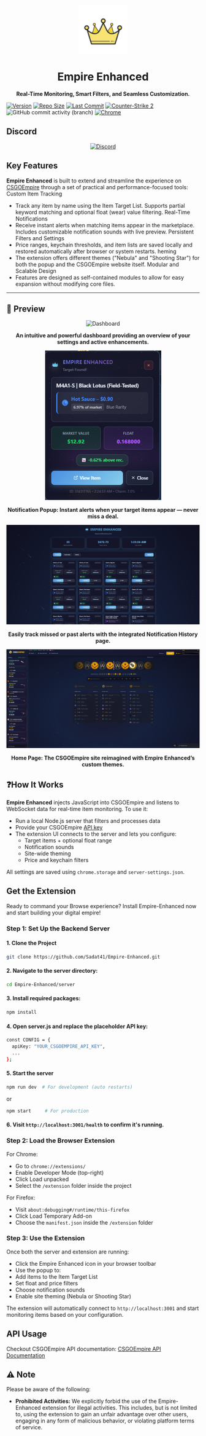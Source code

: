 

<p align="center">
  <a href="https://betterfloat.com/">
    <img width="128" src="https://github.com/Sadat41/Empire-Enhanced/blob/main/icon128.png?raw=true"/>
  </a>
  <h1 align="center">Empire Enhanced</h1>
</p>
<p align="center"><strong> Real-Time Monitoring, Smart Filters, and Seamless Customization. </strong></p>



[![Version](https://img.shields.io/badge/version-1.0.0-blue.svg)](https://github.com/Sadat41/Empire-Enhanced)
[![Repo Size](https://img.shields.io/github/repo-size/Sadat41/Empire-Enhanced?label=repo%20size&color=orange)](https://github.com/Sadat41/Empire-Enhanced)
[![Last Commit](https://img.shields.io/github/last-commit/Sadat41/Empire-Enhanced?label=last%20commit&color=lightgrey)](https://github.com/Sadat41/Empire-Enhanced/commits/main)
[![Counter-Strike 2](https://img.shields.io/badge/Counter--Strike%202-red?style=for-the-badge&logo=counterstrike&logoColor=white)](https://www.counter-strike.net/)
![GitHub commit activity (branch)](https://img.shields.io/github/commit-activity/w/Sadat41/Empire-Enhanced)
[![Chrome](https://img.shields.io/badge/Google_chrome-4285F4?style=for-the-badge&logo=Google-chrome&logoColor=white)](https://github.com/Sadat41)



## Discord 
<p align="center">
  <a href="https://discord.gg/tmX4HjmQKz">
    <picture>
      <source srcset="https://i.postimg.cc/Fzj7T05w/discord.png" media="(prefers-color-scheme: dark)">
      <img height="58" src="https://i.postimg.cc/Fzj7T05w/discord.png" alt="Discord"></picture></a>
</p>


## Key Features
**Empire Enhanced** is built to extend and streamline the experience on [CSGOEmpire](https://csgoempire.com) through a set of practical and performance-focused tools:
Custom Item Tracking  
- Track any item by name using the Item Target List. Supports partial keyword matching and optional float (wear) value filtering.
Real-Time Notifications  
- Receive instant alerts when matching items appear in the marketplace. Includes customizable notification sounds with live preview.
Persistent Filters and Settings  
- Price ranges, keychain thresholds, and item lists are saved locally and restored automatically after browser or system restarts.
heming
- The extension offers different themes ("Nebula" and "Shooting Star") for both the popup and the CSGOEmpire website itself.
Modular and Scalable Design  
- Features are designed as self-contained modules to allow for easy expansion without modifying core files.
---
## 📸 Preview
<p align="center">
  <img src="https://github.com/Sadat41/Empire-Enhanced/blob/main/Demo/Dashboard.gif" alt="Dashboard">
</p>
<p align="center"><strong>An intuitive and powerful dashboard providing an overview of your settings and active enhancements.</strong></p>

<p align="center">
  <img src="https://github.com/Sadat41/Empire-Enhanced/blob/main/Demo/Notification.png" alt="Popup">
</p>
<p align="center"><strong>Notification Popup: Instant alerts when your target items appear — never miss a deal.</strong></p>

![History Page](https://github.com/Sadat41/Empire-Enhanced/blob/main/Demo/History%20Page.png)
<p align="center"><strong>Easily track missed or past alerts with the integrated Notification History page.</strong></p>

![Home Page](https://github.com/Sadat41/Empire-Enhanced/blob/main/Demo/Homepage.png)
<p align="center"><strong>Home Page: The CSGOEmpire site reimagined with Empire Enhanced’s custom themes.</strong></p>


## ❓How It Works
**Empire Enhanced** injects JavaScript into CSGOEmpire and listens to WebSocket data for real-time item monitoring.
To use it:
- Run a local Node.js server that filters and processes data
- Provide your CSGOEmpire [API key](https://csgoempire.com/trading/apikey)
- The extension UI connects to the server and lets you configure:
  -  Target items + optional float range
  -  Notification sounds
  -  Site-wide theming
  -  Price and keychain filters

All settings are saved using `chrome.storage` and `server-settings.json`.

## Get the Extension

Ready to command your Browse experience? Install Empire-Enhanced now and start building your digital empire!

### Step 1: Set Up the Backend Server

#### 1. Clone the Project
```bash
git clone https://github.com/Sadat41/Empire-Enhanced.git
```
#### 2. Navigate to the server directory:
``` bash
cd Empire-Enhanced/server
```
#### 3. Install required packages:
```bash
npm install
```
#### 4. Open server.js and replace the placeholder API key:
```bash
const CONFIG = {
  apiKey: "YOUR_CSGOEMPIRE_API_KEY",
  ...
};
```
#### 5. Start the server
```bash
npm run dev  # For development (auto restarts)
```
or
```bash
npm start     # For production
```
#### 6. Visit `http://localhost:3001/health` to confirm it's running.

### Step 2: Load the Browser Extension

For Chrome:
- Go to `chrome://extensions/`
- Enable Developer Mode (top-right)
- Click Load unpacked
- Select the `/extension` folder inside the project

For Firefox:
- Visit `about:debugging#/runtime/this-firefox`
- Click Load Temporary Add-on
- Choose the `manifest.json` inside the `/extension` folder

### Step 3: Use the Extension
Once both the server and extension are running:
- Click the Empire Enhanced icon in your browser toolbar
- Use the popup to:
- Add items to the Item Target List
- Set float and price filters
- Choose notification sounds
- Enable site theming (Nebula or Shooting Star)

The extension will automatically connect to `http://localhost:3001` and start monitoring items based on your configuration.

## API Usage
Checkout CSGOEmpire API documentation:
[CSGOEmpire API Documentation](https://docs.csgoempire.com/reference/getting-started-with-your-api)


## ⚠️ Note
Please be aware of the following:
* **Prohibited Activities:** We explicitly forbid the use of the Empire-Enhanced extension for illegal activities. This includes, but is not limited to, using the extension to gain an unfair advantage over other users, engaging in any form of malicious behavior, or violating platform terms of service. 
